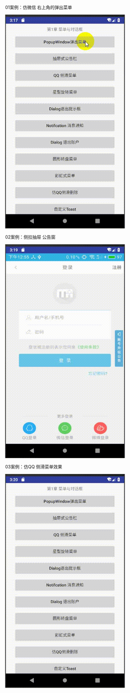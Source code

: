 

01案例：仿微信 右上角的弹出菜单

![image](https://github.com/redkeyset/Wonderful200/blob/master/gif/01-%E5%BE%AE%E4%BF%A1%E5%BC%B9%E7%AA%97.gif)

02案例：侧拉抽屉 公告窗

![image](https://github.com/redkeyset/Wonderful200/blob/master/gif/02-%E4%BE%A7%E6%8B%89%E6%8A%BD%E5%B1%89%E7%AA%97.gif)

03案例：仿QQ 侧滑菜单效果

![image](https://github.com/redkeyset/Wonderful200/blob/master/gif/03-QQ%E4%BE%A7%E6%BB%91%E8%8F%9C%E5%8D%95.gif)
